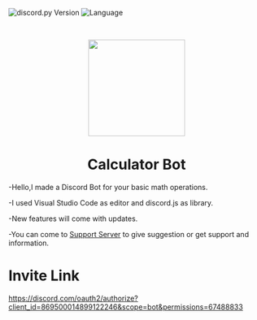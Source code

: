![discord.py Version](https://img.shields.io/badge/lib-discord.js%20v13-yellow)
![Language](https://img.shields.io/badge/lang-Javascript-orange)

<br />
<p align="center">
 <img src="https://i.imgur.com/nolWGg9.png" width="190" height="190">
  
 <h1 align="center">Calculator Bot</h1>


-Hello,I made a Discord Bot for your basic math operations.

-I used Visual Studio Code as editor and discord.js as library.

-New features will come with updates.  

-You can come to <a href="https://discord.gg/tXd9gPtKCj">Support Server</a> to give suggestion or get support and information.

<h1>Invite Link</h1>

https://discord.com/oauth2/authorize?client_id=869500014899122246&scope=bot&permissions=67488833
